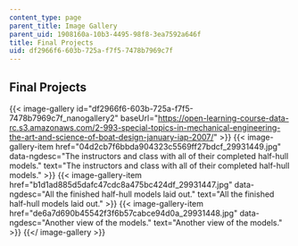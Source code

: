 ```yaml
---
content_type: page
parent_title: Image Gallery
parent_uid: 1908160a-10b3-4495-98f8-3ea7592a646f
title: Final Projects
uid: df2966f6-603b-725a-f7f5-7478b7969c7f
---
```


Final Projects
--------------
{{< image-gallery id="df2966f6-603b-725a-f7f5-7478b7969c7f_nanogallery2" baseUrl="https://open-learning-course-data-rc.s3.amazonaws.com/2-993-special-topics-in-mechanical-engineering-the-art-and-science-of-boat-design-january-iap-2007/" >}}
{{< image-gallery-item href="04d2cb7f6bbda904323c5569ff27bdcf_29931449.jpg" data-ngdesc="The instructors and class with all of their completed half-hull models." text="The instructors and class with all of their completed half-hull models." >}}
{{< image-gallery-item href="b1d1ad885d5dafc47cdc8a475bc424df_29931447.jpg" data-ngdesc="All the finished half-hull models laid out." text="All the finished half-hull models laid out." >}}
{{< image-gallery-item href="de6a7d690b45542f3f6b57cabce94d0a_29931448.jpg" data-ngdesc="Another view of the models." text="Another view of the models." >}}
{{</ image-gallery >}}